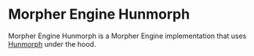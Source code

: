 # Morpher Engine Hunmorph

Morpher Engine Hunmorph is a Morpher Engine implementation that uses
[Hunmorph](http://mokk.bme.hu/en/resources/hunmorph) under the hood.
